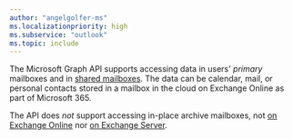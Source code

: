 ```yaml
---
author: "angelgolfer-ms"
ms.localizationpriority: high
ms.subservice: "outlook"
ms.topic: include
---
```


<!-- markdownlint-disable MD041-->

The Microsoft Graph API supports accessing data in users' _primary_ mailboxes and in [shared mailboxes](https://support.office.com/article/open-and-use-a-shared-mailbox-in-outlook-d94a8e9e-21f1-4240-808b-de9c9c088afd). The data can be calendar, mail, or personal contacts stored in a mailbox in the cloud on Exchange Online as part of Microsoft 365.

The API does _not_ support accessing in-place archive mailboxes, not [on Exchange Online](/office365/servicedescriptions/exchange-online-archiving-service-description/exchange-online-archiving-service-description#feature-availability-across-exchange-online-archiving-plans) nor [on Exchange Server](/exchange/policy-and-compliance/in-place-archiving/in-place-archiving).
